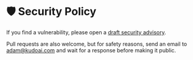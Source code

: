 # 🛡️ Security Policy

If you find a vulnerability, please open a [draft security advisory](https://github.js-utils.org/security/advisories/new).

Pull requests are also welcome, but for safety reasons, send an email to <adam@kudoai.com> and wait for a response before making it public.
